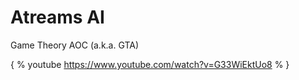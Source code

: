 # Atreams AI

Game Theory AOC (a.k.a. GTA)

{ % youtube https://www.youtube.com/watch?v=G33WiEktUo8 % }
